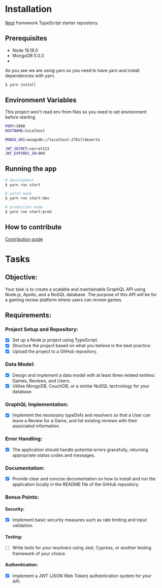 # Installation
[Nest](https://github.com/nestjs/nest) framework TypeScript starter repository.
## Prerequisites
- Node 16.18.0
- MongoDB 5.0.3
- 
As you see we are using yarn so you need to have yarn and install dependencies with yarn. 
```bash
$ yarn install
```
## Environment Variables
This project won't read env from files so you need to set environment before starting
```bash
PORT=3000
HOSTNAME=localhost

MONGO_URI=mongodb://localhost:27017/dexerto

JWT_SECRET=secret123
JWT_EXPIRES_IN=90d
```
## Running the app

```bash
# development
$ yarn run start

# watch mode
$ yarn run start:dev

# production mode
$ yarn run start:prod
```
## How to contribute
[Contribution guide](./CONTRIBUTING.md)
# Tasks
## Objective:
Your task is to create a scalable and maintainable GraphQL API using Node.js, Apollo, and a NoSQL database. The purpose of this API will be for a gaming review platform where users can review games.
## Requirements:
### Project Setup and Repository:
- [x] Set up a Node.js project using TypeScript.
- [x] Structure the project based on what you believe is the best practice.
- [x] Upload the project to a GitHub repository.
### Data Model:
- [x] Design and implement a data model with at least three related entities: Games, Reviews, and Users.
- [x] Utilise MongoDB, CouchDB, or a similar NoSQL technology for your database.
### GraphQL Implementation:
- [x] Implement the necessary typeDefs and resolvers so that a User can leave a Review for a Game, and list existing reviews with their associated information.
### Error Handling:
- [x] The application should handle potential errors gracefully, returning appropriate status codes and messages.
### Documentation:
- [x] Provide clear and concise documentation on how to install and run the application locally in the README file of the GitHub repository.
### Bonus Points:
#### Security:
- [x] Implement basic security measures such as rate limiting and input validation.
#### Testing:
- [ ] Write tests for your resolvers using Jest, Cypress, or another testing framework of your choice.
#### Authentication:
- [x] Implement a JWT (JSON Web Token) authentication system for your API.